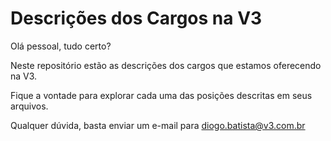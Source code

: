 # Descrições dos Cargos na V3

Olá pessoal, tudo certo?

Neste repositório estão as descrições dos cargos que estamos oferecendo na V3.

Fique a vontade para explorar cada uma das posições descritas em seus arquivos.

Qualquer dúvida, basta enviar um e-mail para diogo.batista@v3.com.br
